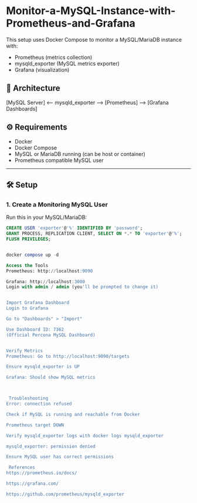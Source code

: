 # Monitor-a-MySQL-Instance-with-Prometheus-and-Grafana

This setup uses Docker Compose to monitor a MySQL/MariaDB instance with:
- Prometheus (metrics collection)
- mysqld_exporter (MySQL metrics exporter)
- Grafana (visualization)

## 🧱 Architecture

  [MySQL Server] <-- mysqld_exporter --> [Prometheus] --> [Grafana Dashboards]


## ⚙️ Requirements

- Docker
- Docker Compose
- MySQL or MariaDB running (can be host or container)
- Prometheus compatible MySQL user

---

## 🛠️ Setup

### 1. Create a Monitoring MySQL User

Run this in your MySQL/MariaDB:

```sql
CREATE USER 'exporter'@'%' IDENTIFIED BY 'password';
GRANT PROCESS, REPLICATION CLIENT, SELECT ON *.* TO 'exporter'@'%';
FLUSH PRIVILEGES;


docker compose up -d

Access the Tools
Prometheus: http://localhost:9090

Grafana: http://localhost:3000
Login with admin / admin (you'll be prompted to change it)


Import Grafana Dashboard
Login to Grafana

Go to "Dashboards" > "Import"

Use Dashboard ID: 7362
(Official Percona MySQL Dashboard)


Verify Metrics
Prometheus: Go to http://localhost:9090/targets

Ensure mysqld_exporter is UP

Grafana: Should show MySQL metrics



 Troubleshooting
Error: connection refused

Check if MySQL is running and reachable from Docker

Prometheus target DOWN

Verify mysqld_exporter logs with docker logs mysqld_exporter

mysqld_exporter: permission denied

Ensure MySQL user has correct permissions

 References
https://prometheus.io/docs/

https://grafana.com/

https://github.com/prometheus/mysqld_exporter
